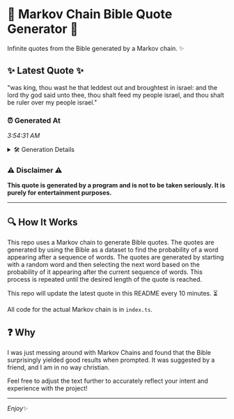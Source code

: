 # 📖 Markov Chain Bible Quote Generator 📖

Infinite quotes from the Bible generated by a Markov chain. ✨

## ✨ Latest Quote ✨
"was king, thou wast he that leddest out and broughtest in israel: and the lord thy god said unto thee, thou shalt feed my people israel, and thou shalt be ruler over my people israel."

### ⏰ Generated At
*3:54:31 AM*

<details>
    <summary>🛠️ Generation Details</summary>
    <p>
        <strong>🌱 Seed:</strong> was<br>
        <strong>🔄 Iterations:</strong> 34<br>
        <strong>📜 Context History:</strong><br>[ was ]: king,<br>[ was, king, ]: thou<br>[ was, king,, thou ]: wast<br>[ was, king,, thou, wast ]: he<br>[ was, king,, thou, wast, he ]: that<br>[ was, king,, thou, wast, he, that ]: leddest<br>[ king,, thou, wast, he, that, leddest ]: out<br>[ thou, wast, he, that, leddest, out ]: and<br>[ wast, he, that, leddest, out, and ]: broughtest<br>[ he, that, leddest, out, and, broughtest ]: in<br>[ that, leddest, out, and, broughtest, in ]: israel:<br>[ leddest, out, and, broughtest, in, israel: ]: and<br>[ out, and, broughtest, in, israel:, and ]: the<br>[ and, broughtest, in, israel:, and, the ]: lord<br>[ broughtest, in, israel:, and, the, lord ]: thy<br>[ in, israel:, and, the, lord, thy ]: god<br>[ israel:, and, the, lord, thy, god ]: said<br>[ and, the, lord, thy, god, said ]: unto<br>[ the, lord, thy, god, said, unto ]: thee,<br>[ lord, thy, god, said, unto, thee, ]: thou<br>[ thy, god, said, unto, thee,, thou ]: shalt<br>[ god, said, unto, thee,, thou, shalt ]: feed<br>[ said, unto, thee,, thou, shalt, feed ]: my<br>[ unto, thee,, thou, shalt, feed, my ]: people<br>[ thee,, thou, shalt, feed, my, people ]: israel,<br>[ thou, shalt, feed, my, people, israel, ]: and<br>[ shalt, feed, my, people, israel,, and ]: thou<br>[ feed, my, people, israel,, and, thou ]: shalt<br>[ my, people, israel,, and, thou, shalt ]: be<br>[ people, israel,, and, thou, shalt, be ]: ruler<br>[ israel,, and, thou, shalt, be, ruler ]: over<br>[ and, thou, shalt, be, ruler, over ]: my<br>[ thou, shalt, be, ruler, over, my ]: people<br>[ shalt, be, ruler, over, my, people ]: israel.<br>
    </p>
</details>

### ⚠️ Disclaimer ⚠️
**This quote is generated by a program and is not to be taken seriously. It is purely for entertainment purposes.**

---

## 🔍 How It Works

This repo uses a Markov chain to generate Bible quotes. The quotes are generated by using the Bible as a dataset to find the probability of a word appearing after a sequence of words. The quotes are generated by starting with a random word and then selecting the next word based on the probability of it appearing after the current sequence of words. This process is repeated until the desired length of the quote is reached.

This repo will update the latest quote in this README every 10 minutes. ⏳

All code for the actual Markov chain is in `index.ts`.

## ❓ Why

I was just messing around with Markov Chains and found that the Bible surprisingly yielded good results when prompted. 
It was suggested by a friend, and I am in no way christian.

Feel free to adjust the text further to accurately reflect your intent and experience with the project!

---

*Enjoy*✨
